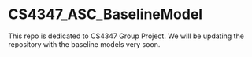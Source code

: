 # CS4347_ASC_BaselineModel

This repo is dedicated to CS4347 Group Project. We will be updating the repository with the baseline models very soon.
